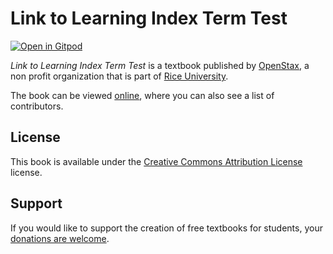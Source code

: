 # Link to Learning Index Term Test

[![Open in Gitpod](https://gitpod.io/button/open-in-gitpod.svg)](https://gitpod.io/from-referrer/)

_Link to Learning Index Term Test_ is a textbook published by [OpenStax](https://openstax.org/), a non profit organization that is part of [Rice University](https://www.rice.edu/).

The book can be viewed [online](https://github.com/cnx-user-books/cnxbook-link-to-learning-index-term-test/releases/latest), where you can also see a list of contributors.

## License
This book is available under the [Creative Commons Attribution License](./LICENSE) license.

## Support
If you would like to support the creation of free textbooks for students, your [donations are welcome](https://riceconnect.rice.edu/donation/support-openstax-banner).
